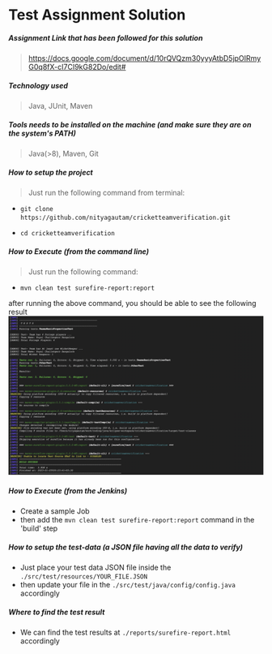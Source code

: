 # Test Assignment Solution 

##### Assignment Link that has been followed for this solution
> https://docs.google.com/document/d/10rQVQzm30yyyAtbD5jpOIRmyG0q8fX-cI7CI9kG82Do/edit#

##### Technology used
> Java, JUnit, Maven

##### Tools needs to be installed on the machine (and make sure they are on the system's PATH)
> Java(>8), Maven, Git


##### How to setup the project
> Just run the following command from terminal:

- `git clone https://github.com/nityagautam/cricketteamverification.git`
	
- `cd cricketteamverification`


##### How to Execute (from the command line)
> Just run the following command:

- `mvn clean test surefire-report:report`

after running the above command, you should be able to see the following result
![alt text](./target/Screenshot.png)

##### How to Execute (from the Jenkins)
- Create a sample Job
- then add the `mvn clean test surefire-report:report` command in the 'build' step

##### How to setup the test-data (a JSON file having all the data to verify)
- Just place your test data JSON file inside the `./src/test/resources/YOUR_FILE.JSON`
- then update your file in the `./src/test/java/config/config.java` accordingly

##### Where to find the test result
- We can find the test results at `./reports/surefire-report.html` accordingly

